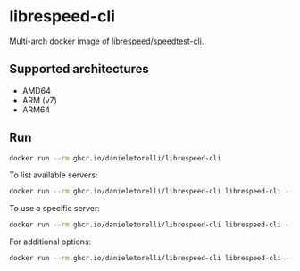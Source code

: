 # librespeed-cli

Multi-arch docker image of [librespeed/speedtest-cli](https://github.com/librespeed/speedtest-cli).

## Supported architectures

- AMD64
- ARM (v7)
- ARM64

## Run

```sh
docker run --rm ghcr.io/danieletorelli/librespeed-cli
```

To list available servers:

```sh
docker run --rm ghcr.io/danieletorelli/librespeed-cli librespeed-cli --list
```

To use a specific server:

```sh
docker run --rm ghcr.io/danieletorelli/librespeed-cli librespeed-cli --server NN
```

For additional options:

```sh
docker run --rm ghcr.io/danieletorelli/librespeed-cli librespeed-cli --help
```
